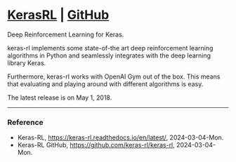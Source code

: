 # [KerasRL](https://keras-rl.readthedocs.io/en/latest/) | [GitHub](https://github.com/keras-rl/keras-rl)

Deep Reinforcement Learning for Keras.

keras-rl implements some state-of-the art deep reinforcement learning algorithms in Python and seamlessly integrates with the deep learning library Keras.

Furthermore, keras-rl works with OpenAI Gym out of the box. This means that evaluating and playing around with different algorithms is easy.

The latest release is on May 1, 2018.

---

### Reference
- Keras-RL, https://keras-rl.readthedocs.io/en/latest/, 2024-03-04-Mon.
- Keras-RL GitHub, https://github.com/keras-rl/keras-rl, 2024-03-04-Mon.
